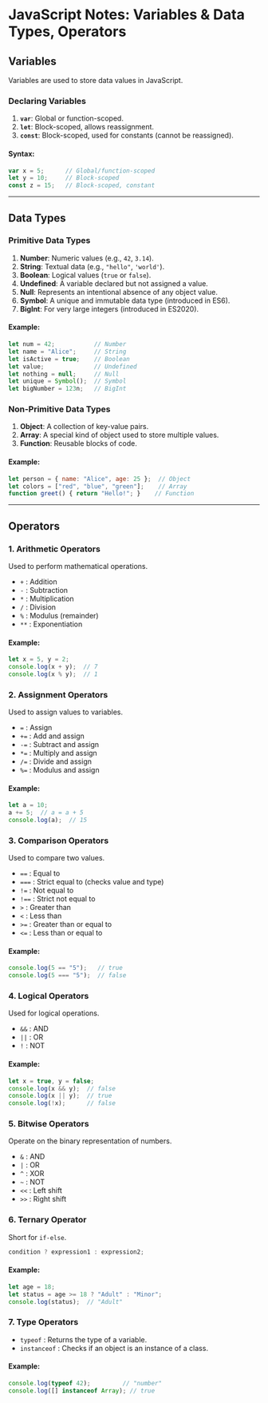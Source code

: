 # JavaScript Notes: Variables & Data Types, Operators

## **Variables**
Variables are used to store data values in JavaScript. 

### **Declaring Variables**
1. **`var`**: Global or function-scoped.
2. **`let`**: Block-scoped, allows reassignment.
3. **`const`**: Block-scoped, used for constants (cannot be reassigned).

#### **Syntax**:
```javascript
var x = 5;      // Global/function-scoped
let y = 10;     // Block-scoped
const z = 15;   // Block-scoped, constant
```

---

## **Data Types**

### **Primitive Data Types**
1. **Number**: Numeric values (e.g., `42`, `3.14`).
2. **String**: Textual data (e.g., `"hello"`, `'world'`).
3. **Boolean**: Logical values (`true` or `false`).
4. **Undefined**: A variable declared but not assigned a value.
5. **Null**: Represents an intentional absence of any object value.
6. **Symbol**: A unique and immutable data type (introduced in ES6).
7. **BigInt**: For very large integers (introduced in ES2020).

#### **Example**:
```javascript
let num = 42;           // Number
let name = "Alice";     // String
let isActive = true;    // Boolean
let value;              // Undefined
let nothing = null;     // Null
let unique = Symbol();  // Symbol
let bigNumber = 123n;   // BigInt
```

### **Non-Primitive Data Types**
1. **Object**: A collection of key-value pairs.
2. **Array**: A special kind of object used to store multiple values.
3. **Function**: Reusable blocks of code.

#### **Example**:
```javascript
let person = { name: "Alice", age: 25 };  // Object
let colors = ["red", "blue", "green"];    // Array
function greet() { return "Hello!"; }    // Function
```

---

## **Operators**

### **1. Arithmetic Operators**
Used to perform mathematical operations.
- `+` : Addition
- `-` : Subtraction
- `*` : Multiplication
- `/` : Division
- `%` : Modulus (remainder)
- `**` : Exponentiation

#### **Example**:
```javascript
let x = 5, y = 2;
console.log(x + y);  // 7
console.log(x % y);  // 1
```

### **2. Assignment Operators**
Used to assign values to variables.
- `=` : Assign
- `+=` : Add and assign
- `-=` : Subtract and assign
- `*=` : Multiply and assign
- `/=` : Divide and assign
- `%=` : Modulus and assign

#### **Example**:
```javascript
let a = 10;
a += 5;  // a = a + 5
console.log(a);  // 15
```

### **3. Comparison Operators**
Used to compare two values.
- `==` : Equal to
- `===` : Strict equal to (checks value and type)
- `!=` : Not equal to
- `!==` : Strict not equal to
- `>` : Greater than
- `<` : Less than
- `>=` : Greater than or equal to
- `<=` : Less than or equal to

#### **Example**:
```javascript
console.log(5 == "5");   // true
console.log(5 === "5");  // false
```

### **4. Logical Operators**
Used for logical operations.
- `&&` : AND
- `||` : OR
- `!` : NOT

#### **Example**:
```javascript
let x = true, y = false;
console.log(x && y);  // false
console.log(x || y);  // true
console.log(!x);      // false
```

### **5. Bitwise Operators**
Operate on the binary representation of numbers.
- `&` : AND
- `|` : OR
- `^` : XOR
- `~` : NOT
- `<<` : Left shift
- `>>` : Right shift

### **6. Ternary Operator**
Short for `if-else`.
```javascript
condition ? expression1 : expression2;
```
#### **Example**:
```javascript
let age = 18;
let status = age >= 18 ? "Adult" : "Minor";
console.log(status);  // "Adult"
```

### **7. Type Operators**
- `typeof` : Returns the type of a variable.
- `instanceof` : Checks if an object is an instance of a class.

#### **Example**:
```javascript
console.log(typeof 42);         // "number"
console.log([] instanceof Array); // true
